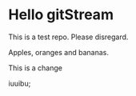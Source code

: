 # Hello gitStream
This is a test repo. Please disregard.

Apples, oranges and bananas.


This is a change


iuuibu;
